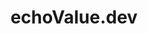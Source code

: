 ---
title: echoValue.dev
type: page
description: echoValue is a Key-Value Store API that offers a lightweight and user-friendly solution for developers and freelancers, especially those focusing on smaller projects.
topic: terms and conditions
link: https://www.echovalue.dev/toc
---